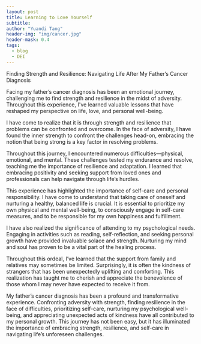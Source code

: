 ```yaml
---
layout: post
title: Learning to Love Yourself
subtitle: 
author: "Yuandi Tang"
header-img: "img/cancer.jpg"
header-mask: 0.4
tags:
  - blog
  - DEI
---
```


Finding Strength and Resilience: Navigating Life After My Father’s Cancer Diagnosis

Facing my father’s cancer diagnosis has been an emotional journey, challenging me to find strength and resilience in the midst of adversity. Throughout this experience, I've learned valuable lessons that have reshaped my perspective on life, love, and personal well-being.

I have come to realize that it is through strength and resilience that problems can be confronted and overcome. In the face of adversity, I have found the inner strength to confront the challenges head-on, embracing the notion that being strong is a key factor in resolving problems.

Throughout this journey, I encountered numerous difficulties—physical, emotional, and mental. These challenges tested my endurance and resolve, teaching me the importance of resilience and adaptation. I learned that embracing positivity and seeking support from loved ones and professionals can help navigate through life’s hurdles.

This experience has highlighted the importance of self-care and personal responsibility. I have come to understand that taking care of oneself and nurturing a healthy, balanced life is crucial. It is essential to prioritize my own physical and mental well-being, to consciously engage in self-care measures, and to be responsible for my own happiness and fulfillment.

I have also realized the significance of attending to my psychological needs. Engaging in activities such as reading, self-reflection, and seeking personal growth have provided invaluable solace and strength. Nurturing my mind and soul has proven to be a vital part of the healing process.

Throughout this ordeal, I’ve learned that the support from family and relatives may sometimes be limited. Surprisingly, it is often the kindness of strangers that has been unexpectedly uplifting and comforting. This realization has taught me to cherish and appreciate the benevolence of those whom I may never have expected to receive it from.

My father’s cancer diagnosis has been a profound and transformative experience. Confronting adversity with strength, finding resilience in the face of difficulties, prioritizing self-care, nurturing my psychological well-being, and appreciating unexpected acts of kindness have all contributed to my personal growth. This journey has not been easy, but it has illuminated the importance of embracing strength, resilience, and self-care in navigating life’s unforeseen challenges.
